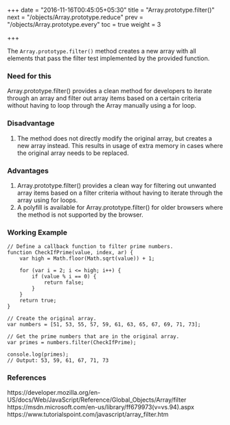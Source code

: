+++
date = "2016-11-16T00:45:05+05:30"
title = "Array.prototype.filter()"
next = "/objects/Array.prototype.reduce"
prev = "/objects/Array.prototype.every"
toc = true
weight = 3

+++

The `Array.prototype.filter()` method creates a new array with all elements that pass the filter test implemented by the provided function.

<h3>Need for this</h3>
Array.prototype.filter() provides a clean method for developers to iterate through an array and filter out array items based on a certain criteria without having to loop through the Array manually using a for loop.

<h3>Disadvantage</h3>
<ol>
  <li>The method does not directly modify the original array, but creates a new array instead. This results in usage of extra memory in cases where the original array needs to be replaced.</li>
</ol>

<h3>Advantages</h3>
<ol>
	<li>Array.prototype.filter() provides a clean way for filtering out unwanted array items based on a filter criteria without having to iterate through the array using for loops.</li>
	<li>A polyfill is available for Array.prototype.filter() for older browsers where the method is not supported by the browser.</li>
</ol>

<h3>Working Example</h3>

	// Define a callback function to filter prime numbers.
	function CheckIfPrime(value, index, ar) {
	    var high = Math.floor(Math.sqrt(value)) + 1;

	    for (var i = 2; i <= high; i++) {
	        if (value % i == 0) {
	            return false;
	        }
	    }
	    return true;
	}

	// Create the original array.
	var numbers = [51, 53, 55, 57, 59, 61, 63, 65, 67, 69, 71, 73];

	// Get the prime numbers that are in the original array.
	var primes = numbers.filter(CheckIfPrime);

	console.log(primes);
	// Output: 53, 59, 61, 67, 71, 73

<h3>References</h3>
https://developer.mozilla.org/en-US/docs/Web/JavaScript/Reference/Global_Objects/Array/filter
<br>
https://msdn.microsoft.com/en-us/library/ff679973(v=vs.94).aspx
<br>
https://www.tutorialspoint.com/javascript/array_filter.htm
